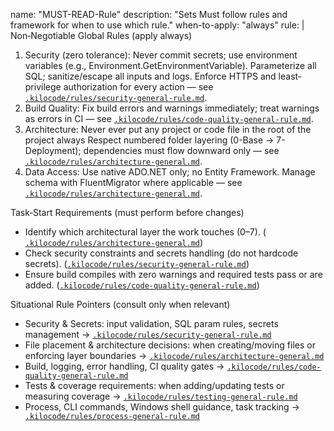 
name: "MUST-READ-Rule"
description: "Sets Must follow rules and framework for when to use which rule."
when-to-apply: "always"
rule: |
Non‑Negotiable Global Rules (apply always)

1. Security (zero tolerance): Never commit secrets; use environment variables (e.g., Environment.GetEnvironmentVariable). Parameterize all SQL; sanitize/escape all inputs and logs. Enforce HTTPS and least-privilege authorization for every action — see [`​.kilocode/rules/security-general-rule.md`](.kilocode/rules/security-general-rule.md:1).  
3. Build Quality: Fix build errors and warnings immediately; treat warnings as errors in CI — see [`​.kilocode/rules/code-quality-general-rule.md`](.kilocode/rules/code-quality-general-rule.md:1).  
4. Architecture: Never ever put any project or code file in the root of the project always Respect numbered folder layering (0-Base → 7-Deployment); dependencies must flow downward only — see [`​.kilocode/rules/architecture-general.md`](.kilocode/rules/architecture-general.md:1).  
5. Data Access: Use native ADO.NET only; no Entity Framework. Manage schema with FluentMigrator where applicable — see [`​.kilocode/rules/architecture-general.md`](.kilocode/rules/architecture-general.md:1).

Task‑Start Requirements (must perform before changes)
- Identify which architectural layer the work touches (0–7). ([`​.kilocode/rules/architecture-general.md`](.kilocode/rules/architecture-general.md:1))  
- Check security constraints and secrets handling (do not hardcode secrets). ([`​.kilocode/rules/security-general-rule.md`](.kilocode/rules/security-general-rule.md:1))  
- Ensure build compiles with zero warnings and required tests pass or are added. ([`​.kilocode/rules/code-quality-general-rule.md`](.kilocode/rules/code-quality-general-rule.md:1))

Situational Rule Pointers (consult only when relevant)
- Security & Secrets: input validation, SQL param rules, secrets management → [`​.kilocode/rules/security-general-rule.md`](.kilocode/rules/security-general-rule.md:1)  
- File placement & architecture decisions: when creating/moving files or enforcing layer boundaries → [`​.kilocode/rules/architecture-general.md`](.kilocode/rules/architecture-general.md:1)  
- Build, logging, error handling, CI quality gates → [`​.kilocode/rules/code-quality-general-rule.md`](.kilocode/rules/code-quality-general-rule.md:1)  
- Tests & coverage requirements: when adding/updating tests or measuring coverage → [`​.kilocode/rules/testing-general-rule.md`](.kilocode/rules/testing-general-rule.md:1)  
- Process, CLI commands, Windows shell guidance, task tracking → [`​.kilocode/rules/process-general-rule.md`](.kilocode/rules/process-general-rule.md:1)  


